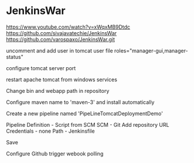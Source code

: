 # JenkinsWar
https://www.youtube.com/watch?v=xWqxMB9Dtdc
https://github.com/sivajavatechie/JenkinsWar
https://github.com/varospaxo/JenkinsWar.git

uncomment and add user in tomcat user file
roles="manager-gui,manager-status"
<user username="admin" password="admin" roles="manager-gui,manager-status"/>

configure tomcat server port

restart apache tomcat from windows services

Change bin and webapp path in repository

Configure maven name to 'maven-3' and install automatically

Create a new pipeline named 'PipeLineTomcatDeploymentDemo'

Pipeline Definition - Script from SCM
SCM - Git
Add repository URL
Credentials - none
Path - Jenkinsfile

Save

Configure
Github trigger webook polling

